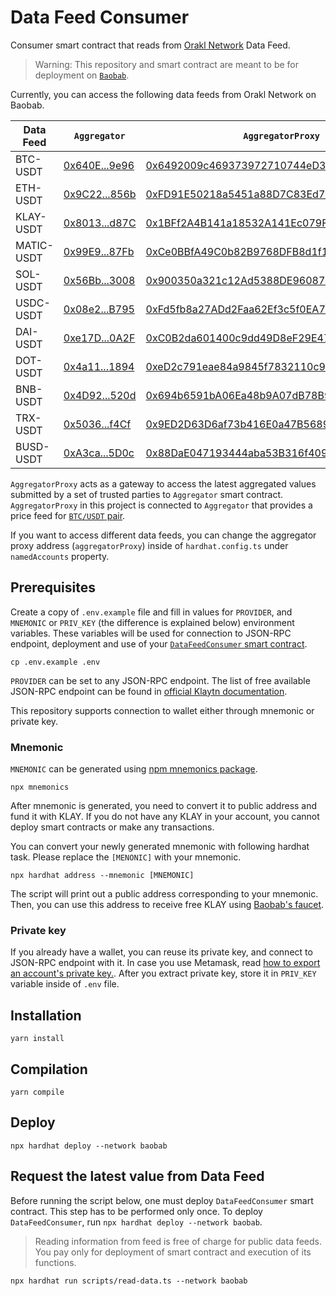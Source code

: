 # Data Feed Consumer

Consumer smart contract that reads from [Orakl Network](https://www.orakl.network) Data Feed.

> Warning: This repository and smart contract are meant to be for deployment on [`Baobab`](https://docs.klaytn.foundation/misc/faq#what-is-cypress-what-is-baobab).

Currently, you can access the following data feeds from Orakl Network on Baobab.

| Data Feed  | `Aggregator`                                                                                        | `AggregatorProxy`                                                                                                                |
|------------|-----------------------------------------------------------------------------------------------------|----------------------------------------------------------------------------------------------------------------------------------|
| BTC-USDT   | [0x640E...9e96](https://baobab.scope.klaytn.com/account/0x640Ed61e261C545D7439bDBb27e1674a6F589e96) | [0x6492009c469373972710744eD34725D96D8c07B3](https://baobab.scope.klaytn.com/account/0x6492009c469373972710744eD34725D96D8c07B3) |
| ETH-USDT   | [0x9C22...856b](https://baobab.scope.klaytn.com/account/0x9C2248d7EafB3D9e9D615E52965bD387a12c856b) | [0xFD91E50218a5451a88D7C83Ed7b555F20aa216f2](https://baobab.scope.klaytn.com/account/0xFD91E50218a5451a88D7C83Ed7b555F20aa216f2) |
| KLAY-USDT  | [0x8013...d87C](https://baobab.scope.klaytn.com/account/0x80139B55D6539E08890b93448B1A93cd014Ed87C) | [0x1BFf2A4B141a18532A141Ec079FbAb615bba907f](https://baobab.scope.klaytn.com/account/0x1BFf2A4B141a18532A141Ec079FbAb615bba907f) |
| MATIC-USDT | [0x99E9...87Fb](https://baobab.scope.klaytn.com/account/0x99E9E1a78498575E78F46675b54847767C5787Fb) | [0xCe0BBfA49C0b82B9768DFB8d1f1efC907a496842](https://baobab.scope.klaytn.com/account/0xCe0BBfA49C0b82B9768DFB8d1f1efC907a496842) |
| SOL-USDT   | [0x56Bb...3008](https://baobab.scope.klaytn.com/account/0x56BbC261dE7529a2D9F89B75734A86ac5f9e3008) | [0x900350a321c12Ad5388DE96087FdCF90f7ec319B](https://baobab.scope.klaytn.com/account/0x900350a321c12Ad5388DE96087FdCF90f7ec319B) |
| USDC-USDT  | [0x08e2...B795](https://baobab.scope.klaytn.com/account/0x08e2425CE1fa5f8EB006d3898C48C5d3de44B795) | [0xFd5fb8a27ADd2Faa62Ef3c5f0EA78AEAbE1E07A3](https://baobab.scope.klaytn.com/account/0xFd5fb8a27ADd2Faa62Ef3c5f0EA78AEAbE1E07A3) |
| DAI-USDT   | [0xe17D...0A2F](https://baobab.scope.klaytn.com/account/0xe17D821E9A8A8736B9AEA8C2DE1f3A4934ac0A2F) | [0xC0B2da601400c9dd49D8eF29E47a16a47932331e](https://baobab.scope.klaytn.com/account/0xC0B2da601400c9dd49D8eF29E47a16a47932331e) |
| DOT-USDT   | [0x4a11...1894](https://baobab.scope.klaytn.com/account/0x4a11035D511E8094E483761Db1b9c834d55b1894) | [0xeD2c791eae84a9845f7832110c9Cd7E1D9670235](https://baobab.scope.klaytn.com/account/0xeD2c791eae84a9845f7832110c9Cd7E1D9670235) |
| BNB-USDT   | [0x4D92...520d](https://baobab.scope.klaytn.com/account/0x4D92F10A23E28AB11d2d39325B9db0Fd0504520d) | [0x694b6591bA06Ea48b9A07dB78B93cCdF5d144f38](https://baobab.scope.klaytn.com/account/0x694b6591bA06Ea48b9A07dB78B93cCdF5d144f38) |
| TRX-USDT   | [0x5036...f4Cf](https://baobab.scope.klaytn.com/account/0x50365C346BAd261a29ADd3Be7bA18B6c49E4f4Cf) | [0x9ED2D63D6af73b416E0a47B56899ddE8435d89a6](https://baobab.scope.klaytn.com/account/0x9ED2D63D6af73b416E0a47B56899ddE8435d89a6) |
| BUSD-USDT  | [0xA3ca...5D0c](https://baobab.scope.klaytn.com/account/0xA3ca19bAE3dC93521Ff0a9A7DC78713e8bB55D0c) | [0x88DaE047193444aba53B316f40961528c326080d](https://baobab.scope.klaytn.com/account/0x88DaE047193444aba53B316f40961528c326080d) |


`AggregatorProxy` acts as a gateway to access the latest aggregated values submitted by a set of trusted parties to `Aggregator` smart contract.
`AggregatorProxy` in this project is connected to `Aggregator` that provides a price feed for [`BTC/USDT` pair](https://bisonai.github.io/orakl-config/adapter/btc-usdt.adapter.json).

If you want to access different data feeds, you can change the aggregator proxy address (`aggregatorProxy`) inside of `hardhat.config.ts` under `namedAccounts` property.

## Prerequisites

Create a copy of `.env.example` file and fill in values for `PROVIDER`, and `MNEMONIC` or `PRIV_KEY` (the difference is explained below) environment variables.
These variables will be used for connection to JSON-RPC endpoint, deployment and use of your [`DataFeedConsumer` smart contract](contracts/DataFeedConsumer.sol).

```shell
cp .env.example .env
```

`PROVIDER` can be set to any JSON-RPC endpoint.
The list of free available JSON-RPC endpoint can be found in [official Klaytn documentation](https://docs.klaytn.foundation/content/dapp/json-rpc/public-en#testnet-baobab-public-json-rpc-endpoints).

This repository supports connection to wallet either through mnemonic or private key.

### Mnemonic

`MNEMONIC` can be generated using [npm mnemonics package](https://www.npmjs.com/package/mnemonics).

```shell
npx mnemonics
```

After mnemonic is generated, you need to convert it to public address and fund it with KLAY.
If you do not have any KLAY in your account, you cannot deploy smart contracts or make any transactions.

You can convert your newly generated mnemonic with following hardhat task.
Please replace the `[MENONIC]` with your mnemonic.

```shell
npx hardhat address --mnemonic [MNEMONIC]
```

The script will print out a public address corresponding to your mnemonic.
Then, you can use this address to receive free KLAY using [Baobab's faucet](https://baobab.wallet.klaytn.foundation/faucet).

### Private key

If you already have a wallet, you can reuse its private key, and connect to JSON-RPC endpoint with it.
In case you use Metamask, read [how to export an account's private key.](https://metamask.zendesk.com/hc/en-us/articles/360015289632-How-to-export-an-account-s-private-key).
After you extract private key, store it in `PRIV_KEY` variable inside of `.env` file.

## Installation

```shell
yarn install
```

## Compilation

```shell
yarn compile
```

## Deploy

```shell
npx hardhat deploy --network baobab
```

## Request the latest value from Data Feed

Before running the script below, one must deploy `DataFeedConsumer` smart contract.
This step has to be performed only once.
To deploy `DataFeedConsumer`, run `npx hardhat deploy --network baobab`.

> Reading information from feed is free of charge for public data feeds.
> You pay only for deployment of smart contract and execution of its functions.

```shell
npx hardhat run scripts/read-data.ts --network baobab
```

